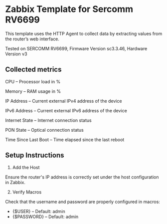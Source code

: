 # Zabbix Template for Sercomm RV6699
This template uses the HTTP Agent to collect data by extracting values from the router’s web interface.

Tested on SERCOMM RV6699, Firmware Version sc3.3.46, Hardware Version v3

## Collected metrics
CPU – Processor load in %

Memory – RAM usage in %

IP Address – Current external IPv4 address of the device

IPv6 Address – Current external IPv6 address of the device

Internet State – Internet connection status

PON State – Optical connection status

Time Since Last Boot – Time elapsed since the last reboot


## Setup Instructions
1. Add the Host

  Ensure the router's IP address is correctly set under the host configuration in Zabbix.

2. Verify Macros

  Check that the username and password are properly configured in macros:
-  {$USER} – Default: admin
-  {$PASSWORD} – Default: admin
